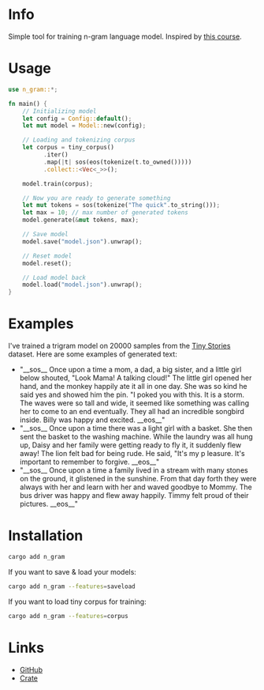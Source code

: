 # Info

Simple tool for training n-gram language model. Inspired by [this course](https://lena-voita.github.io/nlp_course.html).

# Usage

```rust
use n_gram::*;

fn main() {
    // Initializing model
    let config = Config::default();
    let mut model = Model::new(config);

    // Loading and tokenizing corpus
    let corpus = tiny_corpus()
          .iter()
          .map(|t| sos(eos(tokenize(t.to_owned()))))
          .collect::<Vec<_>>();

    model.train(corpus);

    // Now you are ready to generate something
    let mut tokens = sos(tokenize("The quick".to_string()));
    let max = 10; // max number of generated tokens
    model.generate(&mut tokens, max);

    // Save model
    model.save("model.json").unwrap();

    // Reset model
    model.reset();

    // Load model back
    model.load("model.json").unwrap();
}
```

# Examples

I've trained a trigram model on 20000 samples from the [Tiny Stories](https://huggingface.co/datasets/roneneldan/TinyStories) dataset. Here are some examples of generated text:
- "\_\_sos_\_ Once upon a time a mom, a dad, a big sister, and a little girl below shouted, "Look Mama! A talking cloud!" The little girl opened her hand, and the monkey happily ate it all in one day. She was so kind he said yes and showed him the pin. "I poked you with this. It is a storm. The waves were so tall and wide, it seemed like something was calling her to come to an end eventually. They all had an incredible songbird inside. Billy was happy and excited. \_\_eos_\_"
- "\_\_sos_\_ Once upon a time there was a light girl with a basket. She then sent the basket to the washing machine. While the laundry was all hung up, Daisy and her family were getting ready to fly it, it suddenly flew away! The lion felt bad for being rude. He said, "It's my p
leasure. It's important to remember to forgive. \_\_eos_\_"
- "\_\_sos_\_ Once upon a time a family lived in a stream with many stones on the ground, it glistened in the sunshine. From that day forth they were always with her and learn with her and waved goodbye to Mommy. The bus driver was happy and flew away happily. Timmy felt proud of their pictures. \_\_eos_\_"

# Installation

```bash
cargo add n_gram
```
If you want to save & load your models:
```bash
cargo add n_gram --features=saveload
```
If you want to load tiny corpus for training:
```bash
cargo add n_gram --features=corpus
```

# Links

- [GitHub](https://github.com/georgiyozhegov/n_gram)
- [Crate](https://crates.io/crates/n_gram)
